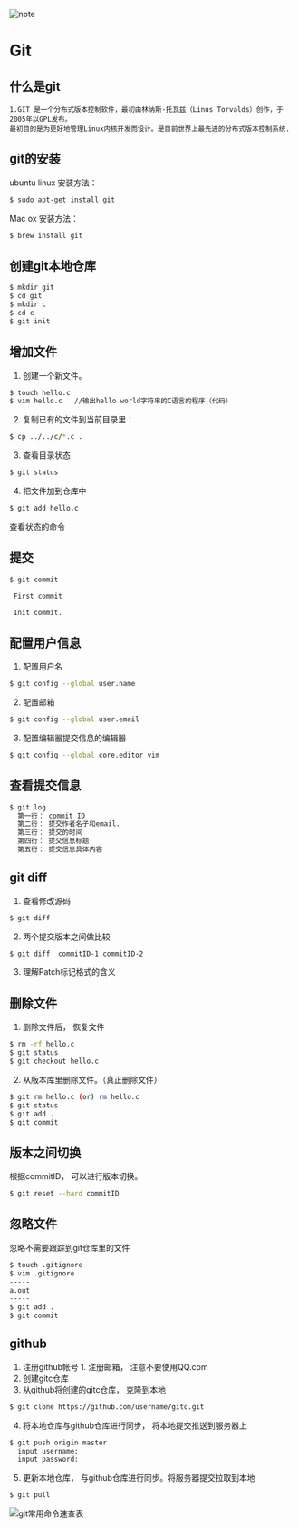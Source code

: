  ![note](https://camo.githubusercontent.com/94f12a6ecead2e0dbba4ebb971625e802d9dbaff/68747470733a2f2f74696d6773612e62616964752e636f6d2f74696d673f696d616765267175616c6974793d38302673697a653d62393939395f3130303030267365633d313438393439393437303737302664693d343266343838356663616630393137303731643034373937613364383932323626696d67747970653d30267372633d68747470253341253246253246696d616765732e636e626c6f67732e636f6d253246636e626c6f67735f636f6d2532467179663430342532463631323338312532466f5f6769742d6c6f676f2e706e67)
 
 # Git
 
 ## 什么是git
    1.GIT 是一个分布式版本控制软件，最初由林纳斯·托瓦兹（Linus Torvalds）创作，于2005年以GPL发布。
    最初目的是为更好地管理Linux内核开发而设计。是目前世界上最先进的分布式版本控制系统.
    
## git的安装
ubuntu linux 安装方法：
```sh
$ sudo apt-get install git
```

Mac ox 安装方法：
```sh
$ brew install git
```
## 创建git本地仓库
```sh
$ mkdir git
$ cd git
$ mkdir c
$ cd c
$ git init
```
## 增加文件
1. 创建一个新文件。
```sh
$ touch hello.c
$ vim hello.c   //输出hello world字符串的C语言的程序（代码）
```
2. 复制已有的文件到当前目录里：
```sh
$ cp ../../c/*.c .
```
3. 查看目录状态
```sh
$ git status
```
4. 把文件加到仓库中
```sh
$ git add hello.c
```
  查看状态的命令
## 提交
```sh
$ git commit

 First commit

 Init commit.
```
## 配置用户信息
1. 配置用户名
```sh
$ git config --global user.name
```
2. 配置邮箱
```sh
$ git config --global user.email
```
3. 配置编辑器提交信息的编辑器
```sh
$ git config --global core.editor vim
```
## 查看提交信息
```sh
$ git log
  第一行： commit ID
  第二行： 提交作者名子和email.
  第三行： 提交的时间
  第四行： 提交信息标题
  第五行： 提交信息具体内容
```
## git diff
1. 查看修改源码
```sh
$ git diff
```
2. 两个提交版本之间做比较
```sh
$ git diff  commitID-1 commitID-2
```
3. 理解Patch标记格式的含义
## 删除文件
1. 删除文件后， 恢复文件
```sh
$ rm -rf hello.c
$ git status
$ git checkout hello.c
```
2. 从版本库里删除文件。（真正删除文件）
```sh
$ git rm hello.c (or) rm hello.c
$ git status
$ git add .
$ git commit
```
## 版本之间切换
根据commitID， 可以进行版本切换。
```sh
$ git reset --hard commitID
```
## 忽略文件
忽略不需要跟踪到git仓库里的文件
```sh
$ touch .gitignore
$ vim .gitignore
-----
a.out
-----
$ git add .
$ git commit
```
## github
1. 注册github帐号
        1. 注册邮箱， 注意不要使用QQ.com
2. 创建gitc仓库
3. 从github将创建的gitc仓库， 克隆到本地
```sh
$ git clone https://github.com/username/gitc.git
```
4. 将本地仓库与github仓库进行同步， 将本地提交推送到服务器上
```sh
$ git push origin master
  input username:
  input password:
```
5. 更新本地仓库， 与github仓库进行同步。将服务器提交拉取到本地
```sh
$ git pull
```
![git常用命令速查表]()


















